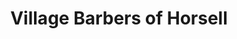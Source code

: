 ---
title: "Village Barbers of Horsell"
url: /horsell/village-barbers-of-horsell/
shop: hairdresser
---